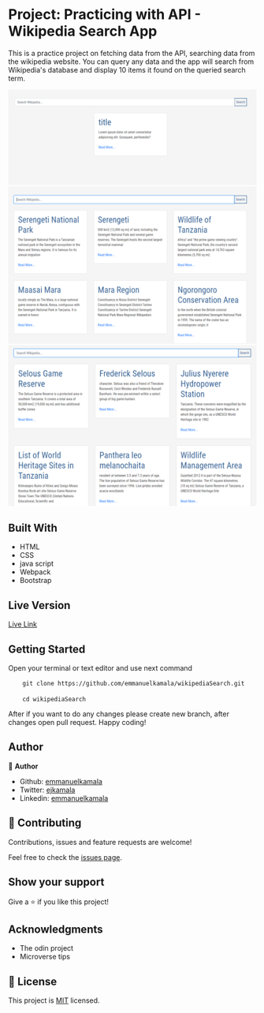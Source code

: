 # Project: Practicing with API - Wikipedia Search App

This is a practice project on fetching data from the API, searching data from the wikipedia website. You can query any data and the app will search from Wikipedia's database and display 10 items it found on the queried search term.


![screenshot](./dist/img/search.png)
![screenshot](./dist/img/search2.png)
![screenshot](./dist/img/search3.png)


## Built With

- HTML
- CSS
- java script
- Webpack
- Bootstrap


## Live Version

[Live Link](https://emmanuelkamala.github.io/wikipediaSearch/)


## Getting Started

Open your terminal or text editor and use next command

        git clone https://github.com/emmanuelkamala/wikipediaSearch.git

        cd wikipediaSearch

After if you want to do any changes please create new branch, after changes open pull request.
Happy coding! 



## Author

👤 **Author**

- Github: [emmanuelkamala](https://github.com/emmanuelkamala)
- Twitter: [ejkamala](https://twitter.com/ejkamala)
- Linkedin: [emmanuelkamala](https://linkedin.com/in/emmanuelkamala)

## 🤝 Contributing

Contributions, issues and feature requests are welcome!

Feel free to check the [issues page](issues/).

## Show your support

Give a ⭐️ if you like this project!

## Acknowledgments

- The odin project
- Microverse tips

## 📝 License

This project is [MIT](lic.url) licensed.
